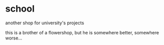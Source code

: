 # school
another shop for university's projects

this is a brother of a flowershop, but he is somewhere better, somewhere worse...
